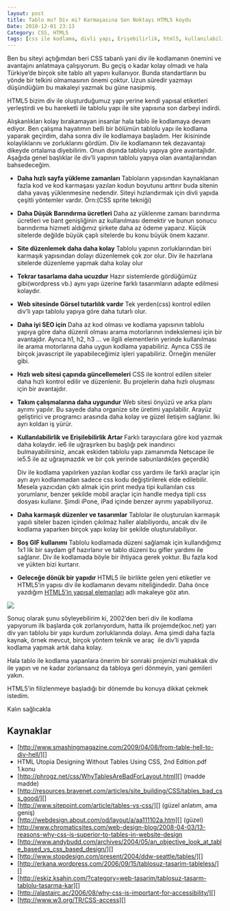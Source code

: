 ```yaml
---
layout: post
title: Tablo mu? Div mi? Karmaşasına Son Noktayı HTML5 koydu
Date: 2010-12-01 23:13
Category: CSS, HTML5
tags: [css ile kodlama, divli yapı, Erişebilirlik, html5, kullanılabilirlik, tablolu yapı]
---
```


Ben bu siteyi açtığımdan beri CSS tabanlı yani div ile kodlamanın
önemini ve avantajını anlatmaya çalışıyorum. Bu geçiş o kadar kolay
olmadı ve hala Türkiye’de birçok site tablo alt yapını kullanıyor. Bunda
standartların bu yönde bir telkini olmamasının önemi çoktur. Uzun
süredir yazmayı düşündüğüm bu makaleyi yazmak bu güne nasipmiş.

HTML5 bizim div ile oluşturduğumuz yapı yerine kendi yapısal etiketleri
yerleştirdi ve bu hareketli ile tablolu yapı ile site yapısına son
darbeyi indirdi.

Alışkanlıkları kolay bırakamayan insanlar hala tablo ile kodlamaya devam
ediyor. Ben çalışma hayatımın belli bir bölümün tablolu yapı ile kodlama
yaparak geçirdim, daha sonra div ile kodlamaya başladım. Her ikisininde
kolaylıklarını ve zorluklarını gördüm. Div ile kodlamanın tek
dezavantajı dikeyde ortalama diyebilirim. Onun dışında tablolu yapıya
göre avantajlıdır. Aşağıda genel başlıklar ile div’li yapının tablolu
yapıya olan avantajlarından bahsedeceğim.

-   **Daha hızlı sayfa yükleme zamanları**
    Tabloların yapısından kaynaklanan fazla kod ve kod karmaşası
    yazılan kodun boyutunu arttırır buda sitenin daha yavaş yüklenmesine
    nedendir. Siteyi hızlandırmak için divli yapıda çeşitli yöntemler
    vardır. Örn:(CSS sprite tekniği)
-   **Daha Düşük Barındırma ücretleri**
    Daha az yüklenme zamanı barındırma ücretleri ve bant genişliğinin
    az kullanılması demektir ve bunun sonucu barındırma hizmeti
    aldığımız şirkete daha az ödeme yaparız. Küçük sitelerde değilde
    büyük çaplı sitelerde bu konu büyük önem kazanır.
-   **Site düzenlemek daha daha kolay**
    Tablolu yapının zorluklarından biri karmaşık yapısından dolayı
    düzenlemek çok zor olur. Div ile hazırlana sitelerde düzenleme
    yapmak daha kolay olur
-   **Tekrar tasarlama daha ucuzdur**
    Hazır sistemlerde gördüğümüz gibi(wordpress vb.) aynı yapı üzerine
    farklı tasarımların adapte edilmesi kolaydır.
-   **Web sitesinde Görsel tutarlılık vardır**
    Tek yerden(css) kontrol edilen div’li yapı tablolu yapıya göre daha
    tutarlı olur.
-   **Daha iyi SEO için**
    Daha az kod olması ve kodlama yapısının tablolu yapıya göre daha
    düzenli olması arama motorlarının indekslemesi için bir avantajdır.
    Ayrıca h1, h2, h3 … ve ilgili elementlerin yerinde kullanılması ile
    arama motorlarına daha uygun kodlama yapabiliriz. Ayrıca CSS ile
    birçok javascript ile yapabileceğimiz işleri yapabiliriz. Örneğin
    menüler gibi.
-   **Hızlı web sitesi çapında güncellemeleri**
    CSS ile kontrol edilen siteler daha hızlı kontrol edilir ve
    düzenlenir. Bu projelerin daha hızlı oluşması için bir avantajdır.
-   **Takım çalışmalarına daha uygundur**
    Web sitesi önyüzü ve arka planı ayrımı yapılır. Bu sayede daha
    organize site üretimi yapılabilir. Arayüz geliştirici ve programcı
    arasında daha kolay ve güzel iletişim sağlanır. İki ayrı koldan iş
    yürür.
-   **Kullanılabilirlik ve Erişilebilirlik Artar**
    Farklı tarayıcılara göre kod yazmak daha kolaydır. ie6 ile
    uğraşırken bu başlığı pek inandırıcı bulmayabilirsiniz, ancak
    eskiden tablolu yapı zamanımda Netscape ile ie5.5 ile az uğraşmazdık
    ve bir çok yerinde sabunlardık(es geçerdik)

    Div ile kodlama yapılırken yazılan kodlar css yardımı ile farklı
    araçlar için ayrı ayrı kodlanmadan sadece css kodu değiştirilerek
    elde edilebilir. Mesela yazıcıdan çıktı almak için print medya tipi
    kullanılan css yorumlanır, benzer şekilde mobil araçlar için handle
    medya tipli css dosyası kullanır. Şimdi iPone, iPad içinde benzer
    ayrımı yapabiliyoruz.
-   **Daha karmaşık düzenler ve tasarımlar**
    Tablolar ile oluşturulan karmaşık yapılı siteler bazen içinden
    çıkılmaz haller alabiliyordu, ancak div ile kodlama yaparken birçok
    yapı kolay bir şekilde oluşturulabiliyor.
-   **Boş GIF kullanımı**
    Tablolu kodlamada düzeni sağlamak için kullandığımız 1x1 lik bir
    saydam gif hazırlanır ve tablo düzeni bu gifler yardımı ile
    sağlanır. Div ile kodlamada böyle bir ihtiyaca gerek yoktur. Bu
    fazla kod ve yükten bizi kurtarır.
-   **Geleceğe dönük bir yapıdır**
    HTML5 ile birlikte gelen yeni etiketler ve HTML5’in yapısı div ile
    kodlamanın devamı niteliğindedir. Daha önce yazdığım [HTML5’in yapısal elemanları][] adlı makaleye göz atın.


![][100]

Sonuç olarak şunu söyleyebilirim ki, 2002’den beri div ile kodlama
yapıyorum ilk başlarda çok zorlanıyordum, hatta ilk projemde(koc.net)
yarı div yarı tablolu bir yapı kurdum zorluklarında dolayı. Ama şimdi
daha fazla kaynak, örnek mevcut, birçok yöntem teknik ve araç  ile
div’li yapıda kodlama yapmak artık daha kolay.

Hala tablo ile kodlama yapanlara önerim bir sonraki projenizi muhakkak
div ile yapın ve ne kadar zorlansanız da tabloya geri dönmeyin, yani
gemileri yakın.

HTML5’in filizlenmeye başladığı bir dönemde bu konuya dikkat çekmek
istedim.

Kalın sağlıcakla

## Kaynaklar

-   [http://www.smashingmagazine.com/2009/04/08/from-table-hell-to-div-hell/][]
-   HTML Utopia Designing Without Tables Using CSS, 2nd Edition.pdf 1.konu
-   [http://phrogz.net/css/WhyTablesAreBadForLayout.html][] (madde madde)
-   [http://resources.bravenet.com/articles/site_building/CSS/tables_bad_css_good/][]
-   [http://www.sitepoint.com/article/tables-vs-css/][] (güzel anlatım, ama geniş)
-   [http://webdesign.about.com/od/layout/a/aa111102a.htm][] (güzel)
-   http://www.chromaticsites.com/web-design-blog/2008-04-03/13-reasons-why-css-is-superior-to-tables-in-website-design
-   [http://www.andybudd.com/archives/2004/05/an_objective_look_at_table_based_vs_css_based_design/][]
-   [http://www.stopdesign.com/present/2004/ddw-seattle/tables/][]
-   [http://erkana.wordpress.com/2006/09/15/tablosuz-tasarim-tableless/][]
-   [http://eskiz.ksahin.com/?category=web-tasarim/tablosuz-tasarm-tablolu-tasarma-kar][]
-   [http://alastairc.ac/2006/08/why-css-is-important-for-accessibility/][]
-   [http://www.w3.org/TR/CSS-access][]

  [HTML5’in yapısal elemanları]: http://fatihhayrioglu.com/html-5in-yeni-elementlerini-bir-goz-atalim/
  [100]: https://lh4.googleusercontent.com/mZ-OkglGxQIDuI_gn8dvqhjPy8Z0siTKY50T2gqGnoC8UeYLTURhiB15ebJ2YBeN5QViUQUz1wzfI_t6bu5kgOxDoTzL9_snx6OfkeVAqJ1zjjW1tA
  [http://www.smashingmagazine.com/2009/04/08/from-table-hell-to-div-hell/]: http://www.smashingmagazine.com/2009/04/08/from-table-hell-to-div-hell/
  [http://phrogz.net/css/WhyTablesAreBadForLayout.html]: http://phrogz.net/css/WhyTablesAreBadForLayout.html
  [http://resources.bravenet.com/articles/site_building/CSS/tables_bad_css_good/]: http://resources.bravenet.com/articles/site_building/CSS/tables_bad_css_good/
  [http://www.sitepoint.com/article/tables-vs-css/]: http://www.sitepoint.com/article/tables-vs-css/
  [http://webdesign.about.com/od/layout/a/aa111102a.htm]: http://webdesign.about.com/od/layout/a/aa111102a.htm
  [http://www.andybudd.com/archives/2004/05/an_objective_look_at_table_based_vs_css_based_design/]: http://www.andybudd.com/archives/2004/05/an_objective_look_at_table_based_vs_css_based_design/
  [http://www.stopdesign.com/present/2004/ddw-seattle/tables/]: http://www.stopdesign.com/present/2004/ddw-seattle/tables/
  [http://erkana.wordpress.com/2006/09/15/tablosuz-tasarim-tableless/]: http://erkana.wordpress.com/2006/09/15/tablosuz-tasarim-tableless/
  [http://eskiz.ksahin.com/?category=web-tasarim/tablosuz-tasarm-tablolu-tasarma-kar]: http://eskiz.ksahin.com/?category=web-tasarim/tablosuz-tasarm-tablolu-tasarma-kar
  [http://alastairc.ac/2006/08/why-css-is-important-for-accessibility/]: http://alastairc.ac/2006/08/why-css-is-important-for-accessibility/
  [http://www.w3.org/TR/CSS-access]: http://www.w3.org/TR/CSS-access
